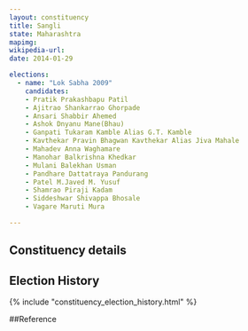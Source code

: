 ```yaml
---
layout: constituency
title: Sangli
state: Maharashtra
mapimg: 
wikipedia-url: 
date: 2014-01-29

elections: 
  - name: "Lok Sabha 2009"
    candidates: 
    - Pratik Prakashbapu Patil 
    - Ajitrao Shankarrao Ghorpade 
    - Ansari Shabbir Ahemed 
    - Ashok Dnyanu Mane(Bhau) 
    - Ganpati Tukaram Kamble Alias G.T. Kamble 
    - Kavthekar Pravin Bhagwan Kavthekar Alias Jiva Mahale 
    - Mahadev Anna Waghamare 
    - Manohar Balkrishna Khedkar 
    - Mulani Balekhan Usman 
    - Pandhare Dattatraya Pandurang 
    - Patel M.Javed M. Yusuf 
    - Shamrao Piraji Kadam 
    - Siddeshwar Shivappa Bhosale 
    - Vagare Maruti Mura 

---
```

## Constituency details


## Election History
{% include "constituency_election_history.html" %}

##Reference
